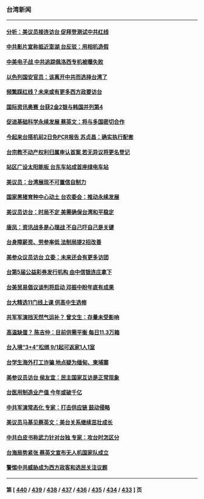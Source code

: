### 台湾新闻
---
#### [分析：美议员接连访台 促拜登测试中共红线](../../pages/ncid1349361/n13803156.md) 
#### [中共影片宣称抵近澎湖 台反驳：用相机造假](../../pages/ncid1349361/n13803230.md) 
#### [中美电子战 中共追踪佩洛西专机被曝失败](../../pages/ncid1349361/n13803100.md) 
#### [以色列国安官员：该离开中共而选择台湾了](../../pages/ncid1349361/n13803224.md) 
#### [频繁踩红线？未来或有更多西方政要访台](../../pages/ncid1349361/n13803096.md) 
#### [国际资讯奥赛 台获2金2银与韩国并列第4](../../pages/ncid1349361/n13803014.md) 
#### [促进基础科学永续发展 蔡英文：将与多国密切合作](../../pages/ncid1349361/n13803029.md) 
#### [今起来台搭机前2日免PCR报告 苏贞昌：确实执行配套](../../pages/ncid1349361/n13803009.md) 
#### [台宗教不动产权利归属审认首案 若无异议将更名登记](../../pages/ncid1349361/n13803033.md) 
#### [站区广设太阳能板 台东车站成首座绿电车站](../../pages/ncid1349361/n13803005.md) 
#### [美议员：台湾展现不可置信自制力](../../pages/ncid1349361/n13803060.md) 
#### [国家黑猪育种中心动土 台农委会：推动永续发展](../../pages/ncid1349361/n13803002.md) 
#### [美议员访台：时局不定 美需确保台湾和平稳定](../../pages/ncid1349361/n13802897.md) 
#### [唐凤：资讯战多是心理战 不自己吓自己是关键](../../pages/ncid1349361/n13803080.md) 
#### [台身障薪资、劳参率低 法制局提2招改善](../../pages/ncid1349361/n13803001.md) 
#### [美参众议员访台 立委：未来还会有更多访团](../../pages/ncid1349361/n13802997.md) 
#### [台第5届公益彩券发行机构 由中信银连庄拿下](../../pages/ncid1349361/n13802996.md) 
#### [台美贸易倡议谈判将启动 邓振中盼年底有成果](../../pages/ncid1349361/n13802994.md) 
#### [台大精选11门线上课 供高中生选修](../../pages/ncid1349361/n13803026.md) 
#### [共军军演挡天然气运补？ 曾文生：存量未受影响](../../pages/ncid1349361/n13802999.md) 
#### [高温缺蛋？ 陈吉仲：目前供需平衡 每日11.3万箱](../../pages/ncid1349361/n13803038.md) 
#### [台入境“3+4”松绑 9/1起可返家1人1室](../../pages/ncid1349361/n13803010.md) 
#### [台学生海外打工诈骗 地点疑为缅甸、柬埔寨](../../pages/ncid1349361/n13802971.md) 
#### [美参议员访台 侯友宜：民主国家互访是正常现象](../../pages/ncid1349361/n13802938.md) 
#### [台医用制造业产值 今年或破千亿](../../pages/ncid1349361/n13802965.md) 
#### [中共军演常态化 专家：打击供应链 鼓动侵略](../../pages/ncid1349361/n13802988.md) 
#### [美议员马基见蔡英文：美台关系继续茁壮成长](../../pages/ncid1349361/n13802893.md) 
#### [中共白皮书称武力针对台独 专家：攻台时怎区分](../../pages/ncid1349361/n13802678.md) 
#### [台海局势紧张 蔡英文宣布无人机国家队成立](../../pages/ncid1349361/n13802793.md) 
#### [警惕中共威胁成为西方政客和选民关注议题](../../pages/ncid1349361/n13802453.md) 

---
#### 第 [ [440](./440.md) / [439](./439.md) / [438](./438.md) / [437](./437.md) / [436](./436.md) / [435](./435.md) / [434](./434.md) / [433](./433.md) ] 页
